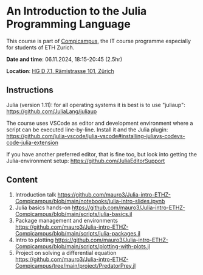 # An Introduction to the Julia Programming Language

This course is part of [Compicampus](https://ethz.ch/staffnet/en/it-services/catalogue/support-training/it-training/compicampus/details.10605o.html), the IT course programme especially for students of ETH Zurich.

__Date and time__: 06.11.2024, 18:15-20:45 (2.5hr)

__Location__: [HG D 7.1, Rämistrasse 101, Zürich](https://ethz.ch/en/campus/access/zentrum.html)

## Instructions

Julia (version 1.11): for all operating systems it is best is to use
"juliaup":
https://github.com/JuliaLang/juliaup

The course uses VSCode as editor and development environment where a
script can be executed line-by-line. Install it and the Julia plugin:
https://github.com/julia-vscode/julia-vscode#installing-juliavs-codevs-code-julia-extension

If you have another preferred editor, that is fine too, but look into
getting the Julia-environment setup:
https://github.com/JuliaEditorSupport

## Content
1) Introduction talk https://github.com/mauro3/Julia-intro-ETHZ-Compicampus/blob/main/notebooks/julia-intro-slides.ipynb
2) Julia basics hands-on https://github.com/mauro3/Julia-intro-ETHZ-Compicampus/blob/main/scripts/julia-basics.jl
3) Package management and environments https://github.com/mauro3/Julia-intro-ETHZ-Compicampus/blob/main/scripts/julia-packages.jl
4) Intro to plotting https://github.com/mauro3/Julia-intro-ETHZ-Compicampus/blob/main/scripts/plotting-with-plots.jl
5) Project on solving a differential equation https://github.com/mauro3/Julia-intro-ETHZ-Compicampus/tree/main/project/PredatorPrey.jl
